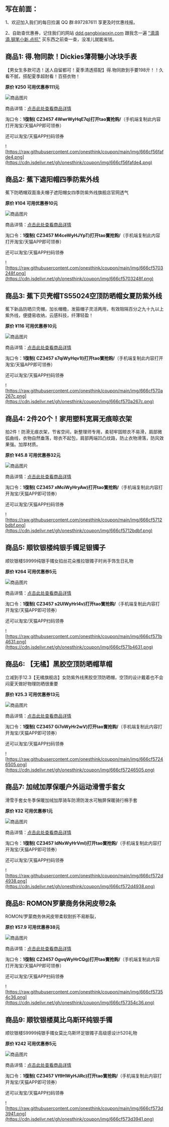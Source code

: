 ## 写在前面：

1、欢迎加入我们的每日捡漏 QQ 群:897287611 享更及时优惠线报。

2、自助查优惠券，记住我们的网站 [ddd.gangbixiaoxin.com](https://ddd.gangbixiaoxin.com) 跟我念一遍 ["滴滴滴.钢笔小新.点抗"](https://ddd.gangbixiaoxin.com) 买东西之前查一查，没准儿就能省钱。

## 商品1: 得.物同款！Dickies薄荷糖小冰块手表

【男女生多款可选！送人自留都可！夏季清透搭配】得.物同款到手要198亓！！久看不腻，搭配夏季超耐看！百搭衣物！

**原价 ¥250 可用优惠券111元**

![商品图片](https://img.alicdn.com/imgextra/i1/2050536474/O1CN01CALyt51xh95ul6XMh_!!2050536474.jpg)

商品详情：[点击此处查看商品详情](https://s.click.taobao.com/t?e=m%3D2%26s%3DFc4XeMzhGvxw4vFB6t2Z2ueEDrYVVa64yK8Cckff7TXLWlSKdGSYDhC%2FHEG2WlY11aH1Hk3GeOjWbLW7uhxyboGvCrJWHk1%2FTyVl44vrPmd3miNKHWpinpVm%2FOAUUFw71qrpxiwMoCNxc1AtbZGVS3HeNWAzZqfij6DTCdyavw0LZMqoQW%2BfuKGzo1lVxIioOuvVAUE1%2FY1lFq3vUnQ1xD9do28P0bDhdD5VKKeI1Lh1V4Al5HZ8bMvKnrsXfBWelbRMz6GTKAYZjQKfJ2UQf03O4wtQ3K90k8IJaq3v7HIGpF5DEYXFnDF0MLTW0GEsX0%2B3obhRTo5xKmPmpIKZsA%3D%3D&amp;union_lens=lensId:TAPI@1718416736@2107155a_0d62_190199e7f5e_c9bd@01)

淘口令：**1復制( CZ3457 4WwrWyHqE7q)打开tao寳抢购/**（手机端复制此内容打开淘宝/天猫APP即可领券）</p>

还可以淘宝/天猫APP扫码领券

![https://raw.githubusercontent.com/onesthink/coupon/main/img/666cf56fafde4.png](https://cdn.jsdelivr.net/gh/onesthink/coupon/img/666cf56fafde4.png)

## 商品2: 蕉下遮阳帽四季防紫外线

蕉下防晒帽双面渔夫帽子遮阳帽女四季防紫外线旗舰店官网透气

**原价 ¥104 可用优惠券10元**

![商品图片](https://img.alicdn.com/bao/uploaded/i3/2206967469276/O1CN01HEO49V2IOSs1AeKkN_!!2206967469276.jpg)

商品详情：[点击此处查看商品详情](https://s.click.taobao.com/t?e=m%3D2%26s%3DOwyDIf%2FxH%2B1w4vFB6t2Z2ueEDrYVVa64yK8Cckff7TXLWlSKdGSYDhC%2FHEG2WlY1lovu%2FCElQOvWbLW7uhxyboGvCrJWHk1%2FTyVl44vrPmd3miNKHWpinpVm%2FOAUUFw71qrpxiwMoCNxc1AtbZGVS3qPZQs%2BS5RAA%2FJJkVHn5XnNEPXytV9ALoS4zvCRUrquGSs8kMDMeyhQcfGCKDpilmpSgv5ysWPY4bdUNWTvxuIyDmO%2BGEV%2B2Dux8jFutrthVhDrdJTHLiMbkJ5QxPS2Ci%2FKfJmqgrYAfWsUjZoD5RCH8oyVk87F4iQ3lmVPZoLHDseal0NfMDXJpWvVCAyWdKJn5AyUbPoV&amp;union_lens=lensId:TAPI@1718416737@21365310_0d57_190199e8453_cb6b@01)

淘口令：**1復制( CZ3457 M4ceWyHJYpT)打开tao寳抢购/**（手机端复制此内容打开淘宝/天猫APP即可领券）</p>

还可以淘宝/天猫APP扫码领券

![https://raw.githubusercontent.com/onesthink/coupon/main/img/666cf5703248f.png](https://cdn.jsdelivr.net/gh/onesthink/coupon/img/666cf5703248f.png)

## 商品3: 蕉下贝壳帽TS55024空顶防晒帽女夏防紫外线

蕉下新品防晒贝壳帽，加长帽檐，发箍帽子灵活两用，有效阻隔百分之九十九以上紫外线，便捷易收纳，云感科技，纤薄轻盈！

**原价 ¥116 可用优惠券10元**

![商品图片](https://img.alicdn.com/imgextra/i3/2050536474/O1CN01PSK3R91xh93JqKKs9_!!2050536474.jpg)

商品详情：[点击此处查看商品详情](https://s.click.taobao.com/t?e=m%3D2%26s%3DRcdSPJb%2FcN5w4vFB6t2Z2ueEDrYVVa64yK8Cckff7TXLWlSKdGSYDhC%2FHEG2WlY1MMgx22UI05bWbLW7uhxyboGvCrJWHk1%2FTyVl44vrPmd3miNKHWpinpVm%2FOAUUFw71qrpxiwMoCNxc1AtbZGVS8%2FVldIS9FXGF0xsx37teSMLZMqoQW%2BfuKGzo1lVxIioaN2LPLtbEdio%2FiPzJ59D4mnEPWWDh158n1qweomPxP3pq2EZa2aFV8KHZLMWJ%2FzqlbRMz6GTKAYZjQKfJ2UQf03O4wtQ3K90XH5t%2B8W%2BDyXnuj0A3CkBs7KQi%2F6GMPBmX0%2B3obhRTo5xKmPmpIKZsA%3D%3D&amp;union_lens=lensId:TAPI@1718416738@213f5b7b_0dd4_190199e89c9_6142@01)

淘口令：**1復制( CZ3457 s7qiWyHqv1l)打开tao寳抢购/**（手机端复制此内容打开淘宝/天猫APP即可领券）</p>

还可以淘宝/天猫APP扫码领券

![https://raw.githubusercontent.com/onesthink/coupon/main/img/666cf570a267c.png](https://cdn.jsdelivr.net/gh/onesthink/coupon/img/666cf570a267c.png)

## 商品4: 2件20个！家用塑料宽肩无痕晾衣架

拍2件！防滑无痕衣架，节省空间，新整理师专用，柔韧牢固晾衣不易滑，肩部微弧曲线，衣物自然垂落，晾衣不起包，肩部两端凹凸纹路，防止衣物滑落，防风效果强。加厚材质。

**原价 ¥45.8 可用优惠券32元**

![商品图片](https://img.alicdn.com/i1/2215180918174/O1CN01sAqBMt2AFkOXs1yJZ_!!2215180918174.jpg)

商品详情：[点击此处查看商品详情](https://s.click.taobao.com/t?e=m%3D2%26s%3DJWYpWmsHjQtw4vFB6t2Z2ueEDrYVVa64yK8Cckff7TXLWlSKdGSYDhC%2FHEG2WlY179%2FTFaMDK6TWbLW7uhxyboGvCrJWHk1%2FTyVl44vrPmd3miNKHWpinpVm%2FOAUUFw71qrpxiwMoCNxc1AtbZGVSyEkNt82YXoYl3uq83X2nMPNEPXytV9ALoS4zvCRUrquEBMXzFO8lg7vDW2aueogL9RyUYt65pqZjGL27Q6RKB2c%2Ba%2F26nPkeIHWgF3GzvsILS7wKA2VgTxTU1UpnLcQJ9kYvQZuIwx3oGeIQL4Fi9F%2FousA7ui%2FRZFHsloTJt%2BihgcbUccTft%2B228n1ngbVmA%3D%3D&amp;union_lens=lensId:TAPI@1718416739@212c5cbd_0d7d_190199e8e4f_0caf@01)

淘口令：**1復制( CZ3457 xMciWyHryAw)打开tao寳抢购/**（手机端复制此内容打开淘宝/天猫APP即可领券）</p>

还可以淘宝/天猫APP扫码领券

![https://raw.githubusercontent.com/onesthink/coupon/main/img/666cf5712bdbf.png](https://cdn.jsdelivr.net/gh/onesthink/coupon/img/666cf5712bdbf.png)

## 商品5: 顺钦银楼纯银手镯足银镯子

顺钦银楼S9999纯银手镯女掐丝花朵推拉银镯子时尚手饰生日礼物

**原价 ¥264 可用优惠券5元**

![商品图片](https://img.alicdn.com/bao/uploaded/i1/1917482431/O1CN01qLdjw81TpRQtZKlA1_!!0-item_pic.jpg)

商品详情：[点击此处查看商品详情](https://s.click.taobao.com/t?e=m%3D2%26s%3DflG6CBwdXPlw4vFB6t2Z2ueEDrYVVa64yK8Cckff7TXLWlSKdGSYDgan%2B46YqgUhRitN3%2FurF3zWbLW7uhxyboGvCrJWHk1%2FTyVl44vrPmd3miNKHWpinpVm%2FOAUUFw71qrpxiwMoCNxc1AtbZGVS33TCB2EH%2FlISmaPHWVsDTILZMqoQW%2BfuKGzo1lVxIioE3hSZP5hCcvHQUzXwsGqok94PHSec15hJhBwDaxl4%2B1574a%2FNU3Ch6ggJvoFiY4kuIaS1HwvR8k4%2BfirBrx7mM7AMx9cWAx%2BEiM%2FlSG%2FbZSDMWCYnc8lR3QyoHVi%2FK5sU1NVKZy3ECfGDF1NzTQoPw%3D%3D&amp;union_lens=lensId:TAPI@1718416741@213f13ee_0d6d_190199e9543_aabc@01)

淘口令：**1復制( CZ3457 s2UIWyHrl4v)打开tao寳抢购/**（手机端复制此内容打开淘宝/天猫APP即可领券）</p>

还可以淘宝/天猫APP扫码领券

![https://raw.githubusercontent.com/onesthink/coupon/main/img/666cf571b4631.png](https://cdn.jsdelivr.net/gh/onesthink/coupon/img/666cf571b4631.png)

## 商品6: 【无橘】黑胶空顶防晒帽草帽

立减到手12.3【无橘旗舰店】女防紫外线黑胶空顶防晒帽，空顶的设计戴着也不会闷夏天做好物理防晒很重要

**原价 ¥25.3 可用优惠券13元**

![商品图片](https://img.alicdn.com/imgextra/i2/2825989823/O1CN01fkPNEe2MQzV8bMmtK_!!2825989823.jpg)

商品详情：[点击此处查看商品详情](https://s.click.taobao.com/t?e=m%3D2%26s%3DIwAGXtSVMPdw4vFB6t2Z2ueEDrYVVa64yK8Cckff7TXLWlSKdGSYDgan%2B46YqgUh1aH1Hk3GeOjWbLW7uhxyboGvCrJWHk1%2FTyVl44vrPmd3miNKHWpinpVm%2FOAUUFw71qrpxiwMoCNxc1AtbZGVSxfYrr4b7udZAyIB2jQEBrjNEPXytV9ALoS4zvCRUrquEBMXzFO8lg5VrTlwaqQkWjv0ozQfl1Hyu3ZvN%2FWpoEurskHbLAZlDkflGBhhRvbuncB5xkH64d4bkJ5QxPS2Ci%2FKfJmqgrYAfWsUjZoD5RBETU55K0OPOOoOVFgI0XjEDseal0NfMDXJpWvVCAyWdKJn5AyUbPoV&amp;union_lens=lensId:TAPI@1718416746@213cb071_0d5b_190199ea84a_6d37@01)

淘口令：**1復制( CZ3457 Gi7oWyHr2wV)打开tao寳抢购/**（手机端复制此内容打开淘宝/天猫APP即可领券）</p>

还可以淘宝/天猫APP扫码领券

![https://raw.githubusercontent.com/onesthink/coupon/main/img/666cf57246505.png](https://cdn.jsdelivr.net/gh/onesthink/coupon/img/666cf57246505.png)

## 商品7: 加绒加厚保暖户外运动滑雪手套女

滑雪手套女冬季保暖加绒加厚骑车防滑防泼水可触屏保暖骑行棉手套

**原价 ¥32 可用优惠券1元**

![商品图片](https://img.alicdn.com/bao/uploaded/i1/3692198762/O1CN015l0ep42Eb3CoQvqZl_!!0-item_pic.jpg)

商品详情：[点击此处查看商品详情](https://s.click.taobao.com/t?e=m%3D2%26s%3DpBM2SOB99SFw4vFB6t2Z2ueEDrYVVa64yK8Cckff7TXLWlSKdGSYDgan%2B46YqgUhlovu%2FCElQOvWbLW7uhxyboGvCrJWHk1%2FTyVl44vrPmd3miNKHWpinpVm%2FOAUUFw71qrpxiwMoCNxc1AtbZGVS0hQfqvf1DUgCvh46GosqT8LZMqoQW%2BfuLV7Mh%2FzulIELQl9mEirfI9MOJO8d8DMcrA5LnBtFJYLbYeX5yVxp6NhmKWAPwZqHkvJ%2FLxDpbxnEYtA2lNLaA%2FgoldBzyns01NTVSmctxAn2Ri9Bm4jDHffgFwPQgNt3mLrEA10Dvznezm65v3B0bnlVbdkijIQO8YOae24fhW0&amp;union_lens=lensId:TAPI@1718416747@212b46e6_0d74_190199ead40_7c46@01)

淘口令：**1復制( CZ3457 ldNxWyHrVml)打开tao寳抢购/**（手机端复制此内容打开淘宝/天猫APP即可领券）</p>

还可以淘宝/天猫APP扫码领券

![https://raw.githubusercontent.com/onesthink/coupon/main/img/666cf572d4938.png](https://cdn.jsdelivr.net/gh/onesthink/coupon/img/666cf572d4938.png)

## 商品8: ROMON罗蒙商务休闲皮带2条

ROMON/罗蒙商务休闲皮带柔软耐折不易断裂，

**原价 ¥57.9 可用优惠券38元**

![商品图片](https://img.alicdn.com/i4/3357549645/O1CN01ffBdXD2L7T1Bba9IQ_!!3357549645.png)

商品详情：[点击此处查看商品详情](https://s.click.taobao.com/t?e=m%3D2%26s%3DQIZvSjG4%2BuFw4vFB6t2Z2ueEDrYVVa64XoO8tOebS%2BfLWlSKdGSYDlgkFR5ubErWJ1gyddu7kN%2FWbLW7uhxyboGvCrJWHk1%2FTyVl44vrPmd3miNKHWpinpVm%2FOAUUFw71qrpxiwMoCNxc1AtbZGVS5rHbFi7jj19g0RsJgeNNkMLZMqoQW%2BfuKGzo1lVxIioQA5hpc2efOI5UCMAyEhPCVzXVvMSf%2F5OsYX4%2FBCQe2cC%2FVIszY293y8MJqK%2BenrIOFBAfbl2pGY4%2BfirBrx7mM7AMx9cWAx%2BEiM%2FlSG%2FbZQRH%2BquNQ4gEzH5nDu3JhUtU1NVKZy3ECfGDF1NzTQoPw%3D%3D&amp;union_lens=lensId:TAPI@1718416750@0b5235c4_0ced_190199eb64e_1a2e@01)

淘口令：**1復制( CZ3457 OgvqWyHrCQg)打开tao寳抢购/**（手机端复制此内容打开淘宝/天猫APP即可领券）</p>

还可以淘宝/天猫APP扫码领券

![https://raw.githubusercontent.com/onesthink/coupon/main/img/666cf57354c36.png](https://cdn.jsdelivr.net/gh/onesthink/coupon/img/666cf57354c36.png)

## 商品9: 顺钦银楼莫比乌斯环纯银手镯

顺钦银楼S9999纯银手镯女莫比乌斯环足银镯子高级感设计520礼物

**原价 ¥242 可用优惠券5元**

![商品图片](https://img.alicdn.com/bao/uploaded/i4/1917482431/O1CN014JM3tz1TpRfjDTAu7_!!0-item_pic.jpg)

商品详情：[点击此处查看商品详情](https://s.click.taobao.com/t?e=m%3D2%26s%3DM5ymiGcfJNFw4vFB6t2Z2ueEDrYVVa64yK8Cckff7TXLWlSKdGSYDlgkFR5ubErWRitN3%2FurF3zWbLW7uhxyboGvCrJWHk1%2FTyVl44vrPmd3miNKHWpinpVm%2FOAUUFw71qrpxiwMoCNxc1AtbZGVS33TCB2EH%2FlISmaPHWVsDTILZMqoQW%2BfuKGzo1lVxIioC7JB9f9Vp2s8OaiBeZ5EXUyrGME9BIkA7URueXBlKoD2pdEcM%2FmIpyC%2B%2FQfdJGqqJw0DweaxRlQ4%2BfirBrx7mM7AMx9cWAx%2BEiM%2FlSG%2FbZRh3D7gHk7W787iT1Jmk%2FuRU1NVKZy3ECfGDF1NzTQoPw%3D%3D&amp;union_lens=lensId:TAPI@1718416751@213f507f_0d47_190199ebb17_c3be@01)

淘口令：**1復制( CZ3457 Vf9HWyHJiRc)打开tao寳抢购/**（手机端复制此内容打开淘宝/天猫APP即可领券）</p>

还可以淘宝/天猫APP扫码领券

![https://raw.githubusercontent.com/onesthink/coupon/main/img/666cf573d3941.png](https://cdn.jsdelivr.net/gh/onesthink/coupon/img/666cf573d3941.png)

